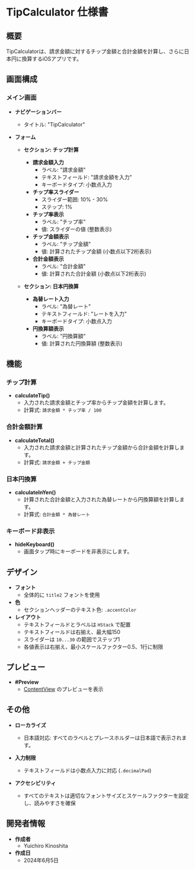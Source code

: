 # TipCalculator 仕様書

## 概要
TipCalculatorは、請求金額に対するチップ金額と合計金額を計算し、さらに日本円に換算するiOSアプリです。

## 画面構成
### メイン画面
- **ナビゲーションバー**
  - タイトル: "TipCalculator"

- **フォーム**
  - **セクション: チップ計算**
    - **請求金額入力**
      - ラベル: "請求金額"
      - テキストフィールド: "請求金額を入力"
      - キーボードタイプ: 小数点入力
    - **チップ率スライダー**
      - スライダー範囲: 10% - 30%
      - ステップ: 1%
    - **チップ率表示**
      - ラベル: "チップ率"
      - 値: スライダーの値 (整数表示)
    - **チップ金額表示**
      - ラベル: "チップ金額"
      - 値: 計算されたチップ金額 (小数点以下2桁表示)
    - **合計金額表示**
      - ラベル: "合計金額"
      - 値: 計算された合計金額 (小数点以下2桁表示)

  - **セクション: 日本円換算**
    - **為替レート入力**
      - ラベル: "為替レート"
      - テキストフィールド: "レートを入力"
      - キーボードタイプ: 小数点入力
    - **円換算額表示**
      - ラベル: "円換算額"
      - 値: 計算された円換算額 (整数表示)

## 機能
### チップ計算
- **calculateTip()**
  - 入力された請求金額とチップ率からチップ金額を計算します。
  - 計算式: `請求金額 * チップ率 / 100`

### 合計金額計算
- **calculateTotal()**
  - 入力された請求金額と計算されたチップ金額から合計金額を計算します。
  - 計算式: `請求金額 + チップ金額`

### 日本円換算
- **calculateInYen()**
  - 計算された合計金額と入力された為替レートから円換算額を計算します。
  - 計算式: `合計金額 * 為替レート`

### キーボード非表示
- **hideKeyboard()**
  - 画面タップ時にキーボードを非表示にします。

## デザイン
- **フォント**
  - 全体的に `title2` フォントを使用
- **色**
  - セクションヘッダーのテキスト色: `.accentColor`
- **レイアウト**
  - テキストフィールドとラベルは `HStack` で配置
  - テキストフィールドは右揃え、最大幅150
  - スライダーは `10...30` の範囲でステップ1
  - 各値表示は右揃え、最小スケールファクター0.5、1行に制限

## プレビュー
- **#Preview**
  - [ContentView](file:///Users/yoo/development/TipCalculator/TipCalculator/TipCalculator/ContentView.swift#2%2C5-2%2C5) のプレビューを表示

## その他
- **ローカライズ**
  - 日本語対応: すべてのラベルとプレースホルダーは日本語で表示されます。

- **入力制限**
  - テキストフィールドは小数点入力に対応 (`.decimalPad`)

- **アクセシビリティ**
  - すべてのテキストは適切なフォントサイズとスケールファクターを設定し、読みやすさを確保

## 開発者情報
- **作成者**
  - Yuichiro Kinoshita
- **作成日**
  - 2024年6月5日
